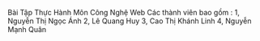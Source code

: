 Bài Tập Thực Hành Môn Công Nghệ Web
Các thành viên bao gồm : 
1, Nguyễn Thị Ngọc Ánh
2, Lê Quang Huy
3, Cao Thị Khánh Linh
4, Nguyễn Mạnh Quân
